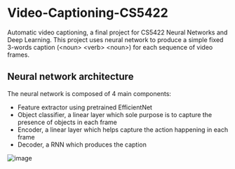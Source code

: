 # Video-Captioning-CS5422
Automatic video captioning, a final project for CS5422 Neural Networks and Deep Learning.
This project uses neural network to produce a simple fixed 3-words caption (\<noun\> \<verb\> \<noun\>) for each sequence of video frames.

## Neural network architecture
The neural network is composed of 4 main components:
  - Feature extractor using pretrained EfficientNet
  - Object classifier, a linear layer which sole purpose is to capture the presence of objects in each frame
  - Encoder, a linear layer which helps capture the action happening in each frame
  - Decoder, a RNN which produces the caption
  
  ![image](https://user-images.githubusercontent.com/40619020/158053073-f9fae73b-4b75-4721-9cb2-94c6c73b4458.png)


